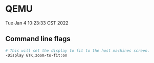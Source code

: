 # QEMU

Tue Jan  4 10:23:33 CST 2022

## Command line flags

```bash
# This will set the display to fit to the host machines screen.
-Display GTK,zoom-to-fit:on
```
